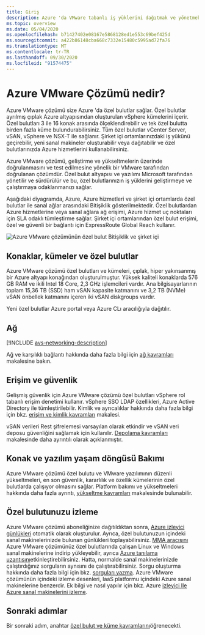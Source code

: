 ```yaml
---
title: Giriş
description: Azure 'da VMware tabanlı iş yüklerini dağıtmak ve yönetmek için Azure VMware çözümünün özelliklerini ve avantajlarını öğrenin.
ms.topic: overview
ms.date: 05/04/2020
ms.openlocfilehash: b71427402e08167e5868128ed1e553c69bef425d
ms.sourcegitcommit: a422b86148cba668c7332e15480c5995ad72fa76
ms.translationtype: MT
ms.contentlocale: tr-TR
ms.lasthandoff: 09/30/2020
ms.locfileid: "91574475"
---
```

# <a name="what-is-azure-vmware-solution"></a>Azure VMware Çözümü nedir?

Azure VMware çözümü size Azure 'da özel bulutlar sağlar. Özel bulutlar ayrılmış çıplak Azure altyapısından oluşturulan vSphere kümelerini içerir. Özel bulutları 3 ile 16 konak arasında ölçeklendirebilir ve tek özel bulutta birden fazla küme bulundurabilirsiniz. Tüm özel bulutlar vCenter Server, vSAN, vSphere ve NSX-T ile sağlanır. Şirket içi ortamlarınızdaki iş yükünü geçirebilir, yeni sanal makineler oluşturabilir veya dağıtabilir ve özel bulutlarınızda Azure hizmetlerini kullanabilirsiniz.

Azure VMware çözümü, geliştirme ve yükseltmelerin üzerinde doğrulanmasını ve test edilmesine yönelik bir VMware tarafından doğrulanan çözümdür. Özel bulut altyapısı ve yazılımı Microsoft tarafından yönetilir ve sürdürülür ve bu, özel bulutlarınızın iş yüklerini geliştirmeye ve çalıştırmaya odaklanmanızı sağlar.

Aşağıdaki diyagramda, Azure, Azure hizmetleri ve şirket içi ortamlarda özel bulutlar ile sanal ağlar arasındaki Bitişiklik gösterilmektedir. Özel bulutlardan Azure hizmetlerine veya sanal ağlara ağ erişimi, Azure hizmet uç noktaları için SLA odaklı tümleştirme sağlar. Şirket içi ortamlarından özel bulut erişimi, özel ve güvenli bir bağlantı için ExpressRoute Global Reach kullanır.

![Azure VMware çözümünün özel bulut Bitişiklik ve şirket içi](./media/adjacency-overview-drawing-final.png)

## <a name="hosts-clusters-and-private-clouds"></a>Konaklar, kümeler ve özel bulutlar

Azure VMware çözümü özel bulutları ve kümeleri, çıplak, hiper yakınsanmış bir Azure altyapı konağından oluşturulmuştur. Yüksek kaliteli konaklarda 576 GB RAM ve ikili Intel 18 Core, 2,3 GHz işlemcileri vardır. Ana bilgisayarlarının toplam 15,36 TB (SSD) ham vSAN kapasite katmanını ve 3,2 TB (NVMe) vSAN önbellek katmanını içeren iki vSAN diskgroups vardır.

Yeni özel bulutlar Azure portal veya Azure CLı aracılığıyla dağıtılır.

## <a name="networking"></a>Ağ

[!INCLUDE [avs-networking-description](includes/azure-vmware-solution-networking-description.md)]

Ağ ve karşılıklı bağlantı hakkında daha fazla bilgi için [ağ kavramları](concepts-networking.md) makalesine bakın.

## <a name="access-and-security"></a>Erişim ve güvenlik

Gelişmiş güvenlik için Azure VMware çözümü özel bulutları vSphere rol tabanlı erişim denetimi kullanır. vSphere SSO LDAP özellikleri, Azure Active Directory ile tümleştirilebilir. Kimlik ve ayrıcalıklar hakkında daha fazla bilgi için bkz. [erişim ve kimlik kavramları](concepts-identity.md) makalesi.

vSAN verileri Rest şifrelemesi varsayılan olarak etkindir ve vSAN veri deposu güvenliğini sağlamak için kullanılır. [Depolama kavramları](concepts-storage.md) makalesinde daha ayrıntılı olarak açıklanmıştır.

## <a name="host-and-software-lifecycle-maintenance"></a>Konak ve yazılım yaşam döngüsü Bakımı

Azure VMware çözümü özel bulutu ve VMware yazılımının düzenli yükseltmeleri, en son güvenlik, kararlılık ve özellik kümelerinin özel bulutlarda çalışıyor olmasını sağlar. Platform bakımı ve yükseltmeleri hakkında daha fazla ayrıntı, [yükseltme kavramları](concepts-upgrades.md) makalesinde bulunabilir.

## <a name="monitoring-your-private-cloud"></a>Özel bulutunuzu izleme

Azure VMware çözümü aboneliğinize dağıtıldıktan sonra, [Azure izleyici günlükleri](../azure-monitor/overview.md) otomatik olarak oluşturulur. Ayrıca, özel bulutunuzun içindeki sanal makinelerinizde bulunan günlükleri toplayabilirsiniz. [MMA aracısını](../azure-monitor/platform/log-analytics-agent.md#installation-options) Azure VMware çözümünüz özel bulutlarında çalışan Linux ve Windows sanal makinelerine indirip yükleyebilir, ayrıca [Azure tanılama uzantısını](../azure-monitor/platform/diagnostics-extension-overview.md)etkinleştirebilirsiniz. Hatta, normalde sanal makinelerinizde çalıştırdığınız sorguların aynısını de çalıştırabilirsiniz. Sorgu oluşturma hakkında daha fazla bilgi için bkz. [sorguları yazma](../azure-monitor/log-query/log-query-overview.md#how-can-i-learn-how-to-write-queries). Azure VMware çözümünün içindeki izleme desenleri, IaaS platformu içindeki Azure sanal makinelerine benzerdir. Ek bilgi ve nasıl yapılır için bkz. Azure [izleyici Ile Azure sanal makinelerini izleme](../azure-monitor/insights/monitor-vm-azure.md).

## <a name="next-steps"></a>Sonraki adımlar

Bir sonraki adım, anahtar [özel bulut ve küme kavramlarını](concepts-private-clouds-clusters.md)öğrenecekti.

<!-- LINKS - external -->

<!-- LINKS - internal -->
[concepts-private-clouds-clusters]: ./concepts-private-clouds-clusters.md
